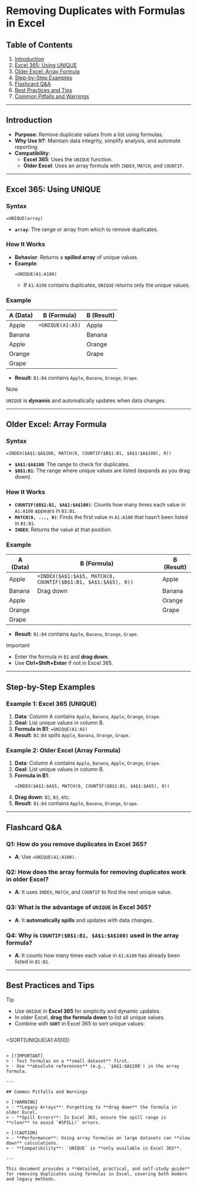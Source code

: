 # Removing Duplicates with Formulas in Excel

## Table of Contents
1. [Introduction](#introduction)
2. [Excel 365: Using UNIQUE](#excel-365-using-unique)
3. [Older Excel: Array Formula](#older-excel-array-formula)
4. [Step-by-Step Examples](#step-by-step-examples)
5. [Flashcard Q&A](#flashcard-qa)
6. [Best Practices and Tips](#best-practices-and-tips)
7. [Common Pitfalls and Warnings](#common-pitfalls-and-warnings)

---

## Introduction

- **Purpose**: Remove duplicate values from a list using formulas.
- **Why Use It?**: Maintain data integrity, simplify analysis, and automate reporting.
- **Compatibility**:
  - **Excel 365**: Uses the `UNIQUE` function.
  - **Older Excel**: Uses an array formula with `INDEX`, `MATCH`, and `COUNTIF`.

---

## Excel 365: Using UNIQUE

### Syntax
```excel
=UNIQUE(array)
```
- **`array`**: The range or array from which to remove duplicates.

### How It Works
- **Behavior**: Returns a **spilled array** of unique values.
- **Example**:
  ```excel
  =UNIQUE(A1:A100)
  ```
  - If `A1:A100` contains duplicates, `UNIQUE` returns only the unique values.

### Example
| A (Data)       | B (Formula)         | B (Result)          |
|----------------|----------------------|---------------------|
| Apple          | `=UNIQUE(A1:A5)`     | Apple               |
| Banana         |                      | Banana              |
| Apple          |                      | Orange              |
| Orange         |                      | Grape               |
| Grape          |                      |                     |

- **Result**: `B1:B4` contains `Apple`, `Banana`, `Orange`, `Grape`.

> [!NOTE]
> `UNIQUE` is **dynamic** and automatically updates when data changes.

---

## Older Excel: Array Formula

### Syntax
```excel
=INDEX($A$1:$A$100, MATCH(0, COUNTIF($B$1:B1, $A$1:$A$100), 0))
```
- **`$A$1:$A$100`**: The range to check for duplicates.
- **`$B$1:B1`**: The range where unique values are listed (expands as you drag down).

### How It Works
- **`COUNTIF($B$1:B1, $A$1:$A$100)`**: Counts how many times each value in `A1:A100` appears in `B1:B1`.
- **`MATCH(0, ..., 0)`**: Finds the first value in `A1:A100` that hasn’t been listed in `B1:B1`.
- **`INDEX`**: Returns the value at that position.

### Example
| A (Data)       | B (Formula)                                      | B (Result)          |
|----------------|---------------------------------------------------|---------------------|
| Apple          | `=INDEX($A$1:$A$5, MATCH(0, COUNTIF($B$1:B1, $A$1:$A$5), 0))` | Apple               |
| Banana         | Drag down                                         | Banana              |
| Apple          |                                                   | Orange              |
| Orange         |                                                   | Grape               |
| Grape          |                                                   |                     |

- **Result**: `B1:B4` contains `Apple`, `Banana`, `Orange`, `Grape`.

> [!IMPORTANT]
> - Enter the formula in `B1` and **drag down**.
> - Use **Ctrl+Shift+Enter** if not in Excel 365.

---

## Step-by-Step Examples

### Example 1: Excel 365 (UNIQUE)
1. **Data**: Column A contains `Apple`, `Banana`, `Apple`, `Orange`, `Grape`.
2. **Goal**: List unique values in column B.
3. **Formula in B1**: `=UNIQUE(A1:A5)`
4. **Result**: `B1:B4` spills `Apple`, `Banana`, `Orange`, `Grape`.

### Example 2: Older Excel (Array Formula)
1. **Data**: Column A contains `Apple`, `Banana`, `Apple`, `Orange`, `Grape`.
2. **Goal**: List unique values in column B.
3. **Formula in B1**:
   ```excel
   =INDEX($A$1:$A$5, MATCH(0, COUNTIF($B$1:B1, $A$1:$A$5), 0))
   ```
4. **Drag down**: `B2`, `B3`, etc.
5. **Result**: `B1:B4` contains `Apple`, `Banana`, `Orange`, `Grape`.

---

## Flashcard Q&A

### Q1: How do you remove duplicates in Excel 365?
- **A**: Use `=UNIQUE(A1:A100)`.

### Q2: How does the array formula for removing duplicates work in older Excel?
- **A**: It uses `INDEX`, `MATCH`, and `COUNTIF` to find the next unique value.

### Q3: What is the advantage of `UNIQUE` in Excel 365?
- **A**: It **automatically spills** and updates with data changes.

### Q4: Why is `COUNTIF($B$1:B1, $A$1:$A$100)` used in the array formula?
- **A**: It counts how many times each value in `A1:A100` has already been listed in `B1:B1`.

---

## Best Practices and Tips

> [!TIP]
> - Use `UNIQUE` in **Excel 365** for simplicity and dynamic updates.
> - In older Excel, **drag the formula down** to list all unique values.
> - Combine with **`SORT`** in Excel 365 to sort unique values:
>   ```excel
   =SORT(UNIQUE(A1:A100))
   ```

> [!IMPORTANT]
> - Test formulas on a **small dataset** first.
> - Use **absolute references** (e.g., `$A$1:$A$100`) in the array formula.

---

## Common Pitfalls and Warnings

> [!WARNING]
> - **Legacy Arrays**: Forgetting to **drag down** the formula in older Excel.
> - **Spill Errors**: In Excel 365, ensure the spill range is **clear** to avoid `#SPILL!` errors.

> [!CAUTION]
> - **Performance**: Using array formulas on large datasets can **slow down** calculations.
> - **Compatibility**: `UNIQUE` is **only available in Excel 365**.

---

This document provides a **detailed, practical, and self-study guide** for removing duplicates using formulas in Excel, covering both modern and legacy methods.
